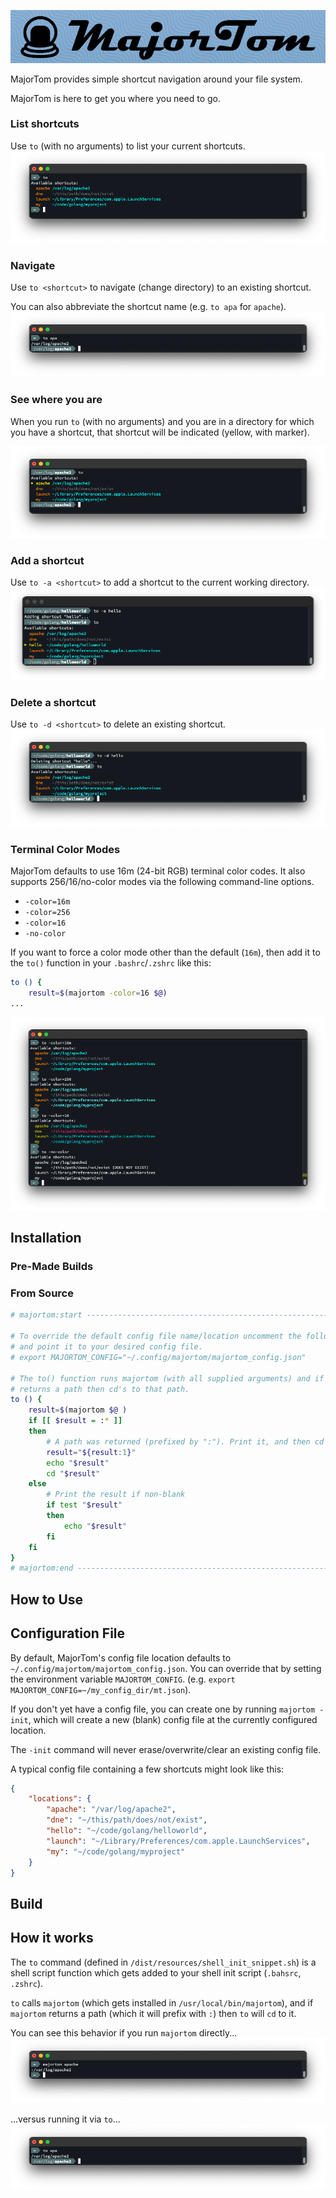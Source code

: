 ![](docs/img/majortom_banner.png)

MajorTom provides simple shortcut navigation around your file system.

MajorTom is here to get you where you need to go.

### List shortcuts
Use `to` (with no arguments) to list your current shortcuts.
![](docs/img/majortom_get_shortcuts.png)

### Navigate
Use `to <shortcut>` to navigate (change directory) to an existing shortcut.

You can also abbreviate the shortcut name (e.g. `to apa` for `apache`).
![](docs/img/majortom_cd_to_apache.png)

### See where you are
When you run `to` (with no arguments) and you are in a directory for which you have a shortcut, that shortcut will be indicated (yellow, with marker).

![](docs/img/majortom_show_current.png)
### Add a shortcut
Use `to -a <shortcut>` to add a shortcut to the current working directory.
![](docs/img/majortom_add_shortcut.png)

### Delete a shortcut
Use `to -d <shortcut>` to delete an existing shortcut.
![](docs/img/majortom_delete_shortcut.png)


### Terminal Color Modes
MajorTom defaults to use 16m (24-bit RGB) terminal color codes. It also supports 256/16/no-color modes via the
following command-line options.  

- `-color=16m`
- `-color=256`
- `-color=16`
- `-no-color`

If you want to force a color mode other than the default (`16m`), then add it to the `to()` function
in your `.bashrc`/`.zshrc` like this:

```bash
to () {
    result=$(majortom -color=16 $@)
...
```

![](docs/img/majortom_colors.png)


## Installation

### Pre-Made Builds

### From Source

```bash
# majortom:start ---------------------------------------------------------------

# To override the default config file name/location uncomment the following line
# and point it to your desired config file. 
# export MAJORTOM_CONFIG="~/.config/majortom/majortom_config.json"

# The to() function runs majortom (with all supplied arguments) and if majortom
# returns a path then cd's to that path.
to () {
    result=$(majortom $@ )
    if [[ $result = :* ]]
    then
        # A path was returned (prefixed by ":"). Print it, and then cd to it.
        result="${result:1}"
        echo "$result"
        cd "$result"
    else
        # Print the result if non-blank
        if test "$result"
        then
            echo "$result"
        fi
    fi
}
# majortom:end -----------------------------------------------------------------
```

## How to Use

## Configuration File

By default, MajorTom's config file location defaults to `~/.config/majortom/majortom_config.json`.  You can override that by setting the environment variable `MAJORTOM_CONFIG`.  (e.g. `export MAJORTOM_CONFIG=~/my_config_dir/mt.json`).

If you don't yet have a config file, you can create one by running `majortom -init`, which will create a new (blank) config file at the currently configured location.

The `-init` command will never erase/overwrite/clear an existing config file.

A typical config file containing a few shortcuts might look like this:

```json
{
    "locations": {
        "apache": "/var/log/apache2",
        "dne": "~/this/path/does/not/exist",
        "hello": "~/code/golang/helloworld",
        "launch": "~/Library/Preferences/com.apple.LaunchServices",
        "my": "~/code/golang/myproject"
    }
}
```

## Build

## How it works
The `to` command (defined in `/dist/resources/shell_init_snippet.sh`) is a shell script function which gets added to your shell init script (`.bahsrc`, `.zshrc`).

`to` calls `majortom` (which gets installed in `/usr/local/bin/majortom`), and if `majortom` returns a path (which it will prefix with `:`) then `to` will `cd` to it.

You can see this behavior if you run `majortom` directly...
![](docs/img/majortom_direct_execution_apache.png)

...versus running it via `to`...
![](docs/img/majortom_cd_to_apache.png)